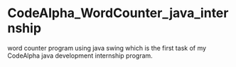 # CodeAlpha_WordCounter_java_internship
word counter program using java swing which is the first task of  my CodeAlpha java development internship program.
